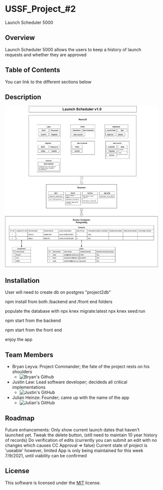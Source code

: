 # USSF_Project_#2
Launch Scheduler 5000

## Overview
Launch Scheduler 5000 allows the users to keep a history of launch requests and whether they are approved

## Table of Contents
You can link to the different sections below

## Description
![Schema](./Description/SCHEMA.png)

## Installation
User will need to create db on postgres "project2db"

npm install from both /backend and /front end folders

populate the database with
    npx knex migrate:latest
    npx knex seed:run

npm start from the backend

npm start from the front end

enjoy the app


## Team Members

 - Bryan Leyva: Project Commander; the fate of the project rests on his shoulders
    - ![Bryan's Github](https://github.com/bleyva21)
 - Justin Law: Lead software developer; decideds all critical implementations
    - ![Justin's GitHub](https://github.com/justinthelaw)
 - Julian Heinze: Founder; came up with the name of the app
    - ![Julian's GitHub](https://github.com/nailuj843)

## Roadmap
Future enhancements:
    Only show current launch dates that haven't launched yet.
    Tweak the delete button, (still need to maintain 10 year history of records)
    Do verification of edits (currently you can submit an edit with no changes which causes CC Approval => false)
    Current state of project is 'useable' however, limited
    App is only being maintained for this week 7/9/2021, until viability can be confirmed

## License
This software is licensed under the [MIT](./LICENSE) license.